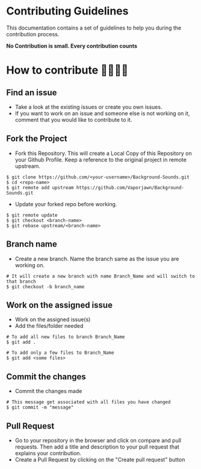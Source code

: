 # Contributing Guidelines

This documentation contains a set of guidelines to help you during the contribution process.

**No Contribution is small. Every contribution counts**

# How to contribute 👩‍💻👨‍💻

## Find an issue

- Take a look at the existing issues or create you own issues.
- If you want to work on an issue and someone else is not working on it, comment that you would like to contribute to it.

## Fork the Project

- Fork this Repository. This will create a Local Copy of this Repository on your Github Profile. Keep a reference to the original project in remote upstream.

```
$ git clone https://github.com/<your-username>/Background-Sounds.git
$ cd <repo-name>
$ git remote add upstream https://github.com/Vaporjawn/Background-Sounds.git
```

- Update your forked repo before working.

```
$ git remote update
$ git checkout <branch-name>
$ git rebase upstream/<branch-name>
```

## Branch name

- Create a new branch. Name the branch same as the issue you are working on.

```
# It will create a new branch with name Branch_Name and will switch to that branch
$ git checkout -b branch_name
```

## Work on the assigned issue

- Work on the assigned issue(s)
- Add the files/folder needed

```
# To add all new files to branch Branch_Name
$ git add .

# To add only a few files to Branch_Name
$ git add <some files>
```


## Commit the changes

- Commit the changes made

```
# This message get associated with all files you have changed
$ git commit -m "message"
```

## Pull Request

- Go to your repository in the browser and click on compare and pull requests. Then add a title and description to your pull request that explains your contribution.
- Create a Pull Request by clicking on the "Create pull request" button
